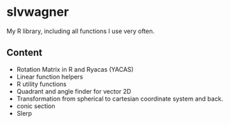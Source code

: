 # slvwagner
My R library, including all functions I use very often.

## Content

-   Rotation Matrix in R and Ryacas (YACAS)
-   Linear function helpers 
-   R utility functions
-   Quadrant and angle finder for vector 2D
-   Transformation from spherical to cartesian coordinate system and back. 
-   conic section
-   Slerp 
